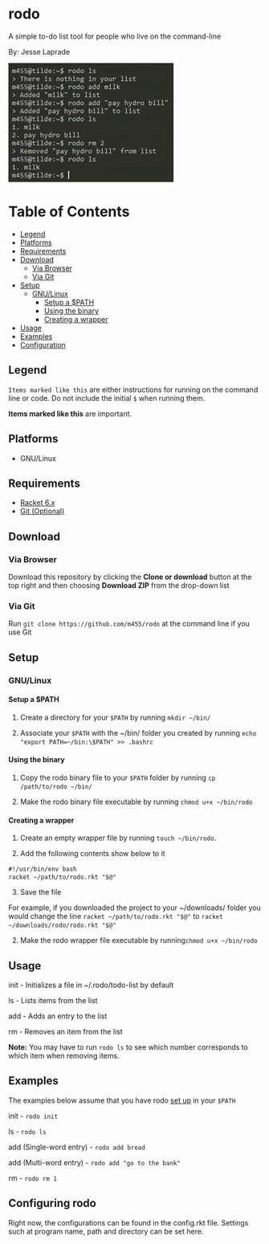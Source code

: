# rodo

A simple to-do list tool for people who live on the command-line

By: Jesse Laprade

![](screenshot.png)

# Table of Contents

* [Legend](https://github.com/m455/rodo#legend)
* [Platforms](https://github.com/m455/rodo#platforms)
* [Requirements](https://github.com/m455/rodo#requirements)
* [Download](https://github.com/m455/rodo#download)
	* [Via Browser](https://github.com/m455/rodo#via-browser)
	* [Via Git](https://github.com/m455/rodo#via-git)
* [Setup](https://github.com/m455/rodo#setup)
	* [GNU/Linux](https://github.com/m455/rodo#gnulinux)
		* [Setup a $PATH](https://github.com/m455/rodo#setup-a-path)
		* [Using the binary](https://github.com/m455/rodo#using-the-binary)
		* [Creating a wrapper](https://github.com/m455/rodo#creating-a-wrapper)
* [Usage](https://github.com/m455/rodo#usage)
* [Examples](https://github.com/m455/rodo#examples)
* [Configuration](https://github.com/m455/rodo#configuring-rodo)

## Legend

`Items marked like this` are either instructions for running on the command line or code. Do not include the initial `$` when running them.

**Items marked like this** are important.

## Platforms

* GNU/Linux

## Requirements

* [Racket 6.x](https://racket-lang.org/)
* [Git (Optional)](https://git-scm.com/)

## Download

### Via Browser

Download this repository by clicking the **Clone or download** button at the top right and then choosing **Download ZIP** from the drop-down list

### Via Git

Run `git clone https://github.com/m455/rodo` at the command line if you use Git

## Setup

### GNU/Linux

#### Setup a $PATH

1. Create a directory for your `$PATH` by running `mkdir ~/bin/`

2. Associate your `$PATH` with the ~/bin/ folder you created by running `echo "export PATH=~/bin:\$PATH" >> .bashrc`

#### Using the binary

1. Copy the rodo binary file to your `$PATH` folder by running `cp /path/to/rodo ~/bin/`

2. Make the rodo binary file executable by running `chmod u+x ~/bin/rodo`

#### Creating a wrapper

1. Create an empty wrapper file by running `touch ~/bin/rodo`. 

2. Add the following contents show below to it

```
#!/usr/bin/env bash
racket ~/path/to/rodo.rkt "$@"
```
3. Save the file

For example, if you downloaded the project to your ~/downloads/ folder you would change the line `racket ~/path/to/rodo.rkt "$@"` to `racket ~/downloads/rodo/rodo.rkt "$@"`

2. Make the rodo wrapper file executable by running`chmod u+x ~/bin/rodo`

## Usage

init - Initializes a file in ~/.rodo/todo-list by default

ls - Lists items from the list

add - Adds an entry to the list

rm - Removes an item from the list

**Note:** You may have to run `rodo ls` to see which number corresponds to which item when removing items.

## Examples

The examples below assume that you have rodo [set up](https://github.com/m455/rodo#setup-a-path) in your `$PATH`

init - `rodo init`

ls - `rodo ls`

add (Single-word entry) - `rodo add bread`

add (Multi-word entry) - `rodo add "go to the bank"`

rm - `rodo rm 1`

## Configuring rodo

Right now, the configurations can be found in the config.rkt file. Settings such at program name, path and directory can be set here.
